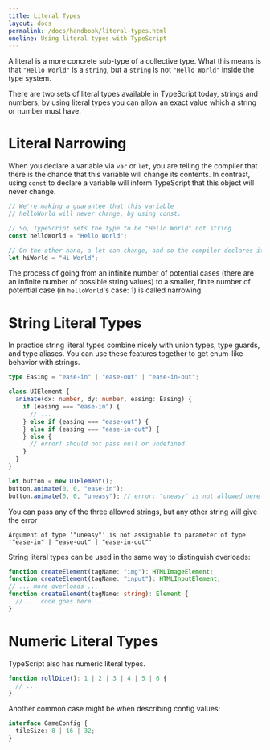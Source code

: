 ```yaml
---
title: Literal Types
layout: docs
permalink: /docs/handbook/literal-types.html
oneline: Using literal types with TypeScript
---
```


A literal is a more concrete sub-type of a collective type.
What this means is that `"Hello World"` is a `string`, but a `string` is not `"Hello World"` inside the type system.

There are two sets of literal types available in TypeScript today, strings and numbers, by using literal types you can allow an exact value which a string or number must have.

# Literal Narrowing

When you declare a variable via `var` or `let`, you are telling the compiler that there is the chance that this variable will change its contents.
In contrast, using `const` to declare a variable will inform TypeScript that this object will never change.

```ts twoslash
// We're making a guarantee that this variable
// helloWorld will never change, by using const.

// So, TypeScript sets the type to be "Hello World" not string
const helloWorld = "Hello World";

// On the other hand, a let can change, and so the compiler declares it a string
let hiWorld = "Hi World";
```

The process of going from an infinite number of potential cases (there are an infinite number of possible string values) to a smaller, finite number of potential case (in `helloWorld`'s case: 1) is called narrowing.

# String Literal Types

In practice string literal types combine nicely with union types, type guards, and type aliases.
You can use these features together to get enum-like behavior with strings.

```ts
type Easing = "ease-in" | "ease-out" | "ease-in-out";

class UIElement {
  animate(dx: number, dy: number, easing: Easing) {
    if (easing === "ease-in") {
      // ...
    } else if (easing === "ease-out") {
    } else if (easing === "ease-in-out") {
    } else {
      // error! should not pass null or undefined.
    }
  }
}

let button = new UIElement();
button.animate(0, 0, "ease-in");
button.animate(0, 0, "uneasy"); // error: "uneasy" is not allowed here
```

You can pass any of the three allowed strings, but any other string will give the error

```text
Argument of type '"uneasy"' is not assignable to parameter of type '"ease-in" | "ease-out" | "ease-in-out"'
```

String literal types can be used in the same way to distinguish overloads:

```ts
function createElement(tagName: "img"): HTMLImageElement;
function createElement(tagName: "input"): HTMLInputElement;
// ... more overloads ...
function createElement(tagName: string): Element {
  // ... code goes here ...
}
```

# Numeric Literal Types

TypeScript also has numeric literal types.

```ts
function rollDice(): 1 | 2 | 3 | 4 | 5 | 6 {
  // ...
}
```

Another common case might be when describing config values:

```ts
interface GameConfig {
  tileSize: 8 | 16 | 32;
}
```
